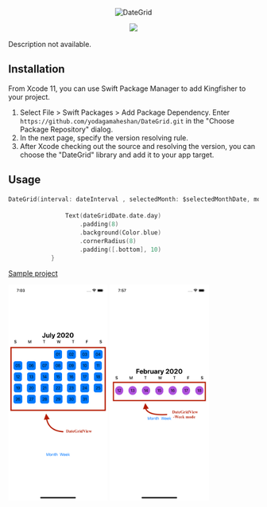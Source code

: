 <p align="center">
<img src="https://github.com/yodagamaheshan/DateGrid/blob/main/banner.png?raw=true" alt="DateGrid" title="DateGrid" width="557"/>
</p>

<p align="center">
<a href="https://swift.org/package-manager/"><img src="https://img.shields.io/badge/SPM-supported-DE5C43.svg?style=flat"></a>
</p>

Description not available.

## Installation
From Xcode 11, you can use Swift Package Manager to add Kingfisher to your project.

1. Select File > Swift Packages > Add Package Dependency. Enter ``` https://github.com/yodagamaheshan/DateGrid.git```  in the "Choose Package Repository" dialog.
1. In the next page, specify the version resolving rule.
1. After Xcode checking out the source and resolving the version, you can choose the "DateGrid" library and add it to your app target.

## Usage

```swift
DateGrid(interval: dateInterval , selectedMonth: $selectedMonthDate, mode: mode) { dateGridDate in
                
                Text(dateGridDate.date.day)
                    .padding(8)
                    .background(Color.blue)
                    .cornerRadius(8)
                    .padding([.bottom], 10)
            }
```


[Sample project](https://github.com/yodagamaheshan/FlexibleCalender-demo.git)

<p> <img src="ScreenShots/iPhone_screenShot.png" width="200"/> <img src="ScreenShots/iPhone_weekMode.png" width="200"/> 
    
</p>
